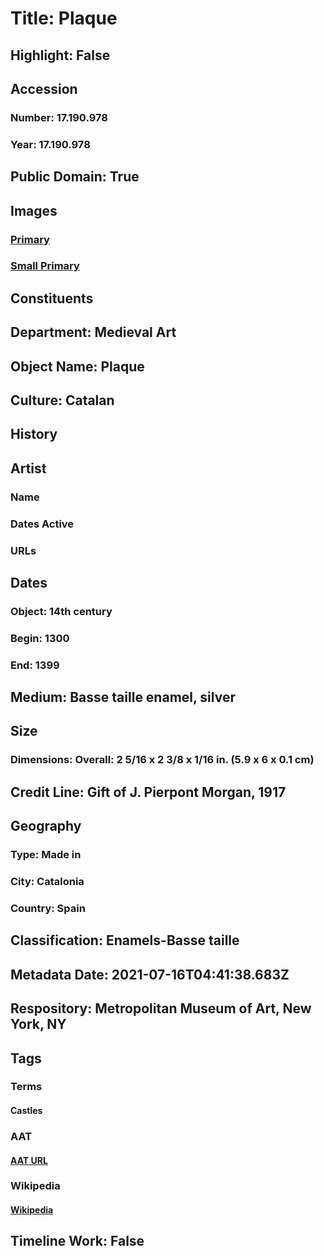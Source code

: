 # Title: Plaque
## Highlight: False
## Accession
### Number: 17.190.978
### Year: 17.190.978
## Public Domain: True
## Images
### [Primary](https://images.metmuseum.org/CRDImages/md/original/sf17-190-978s1.jpg)
### [Small Primary](https://images.metmuseum.org/CRDImages/md/web-large/sf17-190-978s1.jpg)
## Constituents
## Department: Medieval Art
## Object Name: Plaque
## Culture: Catalan
## History
## Artist
### Name
### Dates Active
### URLs
## Dates
### Object: 14th century
### Begin: 1300
### End: 1399
## Medium: Basse taille enamel, silver
## Size
### Dimensions: Overall: 2 5/16 x 2 3/8 x 1/16 in. (5.9 x 6 x 0.1 cm)
## Credit Line: Gift of J. Pierpont Morgan, 1917
## Geography
### Type: Made in
### City: Catalonia
### Country: Spain
## Classification: Enamels-Basse taille
## Metadata Date: 2021-07-16T04:41:38.683Z
## Respository: Metropolitan Museum of Art, New York, NY
## Tags
### Terms
#### Castles
### AAT
#### [AAT URL](http://vocab.getty.edu/page/aat/300006891)
### Wikipedia
#### [Wikipedia]()
## Timeline Work: False